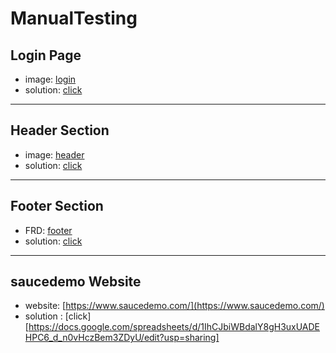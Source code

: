 # ManualTesting

## Login Page
- image: [login](https://drive.google.com/file/d/1OxI6EFxxElFmcP9KYlWBCTVbXAjymZfo/view?usp=sharing)
- solution: [click](https://docs.google.com/spreadsheets/d/1N8H9oV0r1vmja2dUGA1DA6nM3vAhQ9j6uw8YUTwv0Gw/edit?usp=sharing)

- -------------------------------------------------------------------------------------------------------------------------

## Header Section
- image: [header](https://drive.google.com/file/d/1sIU4UjHmkHBjvOXe0l5a3Ce5-HSOwUeo/view?usp=sharing)
- solution: [click](https://docs.google.com/spreadsheets/d/10fKvJn7mBJXO2SuVP6tLEW5AP6icGWHuGJjMp7dPAzs/edit?usp=sharing)

- -------------------------------------------------------------------------------------------------------------------------

## Footer Section
- FRD: [footer](https://drive.google.com/file/d/129P4dWgmbAnDWe2Qy1WOj-uMQutoOGVZ/view?usp=sharing)
- solution: [click](https://docs.google.com/spreadsheets/d/1S_15lHMsRaAudIIpr7wOfsoPFdpeRoMpyY_-RVKORmE/edit?usp=sharing)

- ------------------------------------------------------------------------------------------------------------------------

## saucedemo Website
- website: [https://www.saucedemo.com/](https://www.saucedemo.com/)
- solution : [click][https://docs.google.com/spreadsheets/d/1IhCJbiWBdalY8gH3uxUADEHPC6_d_n0vHczBem3ZDyU/edit?usp=sharing]

